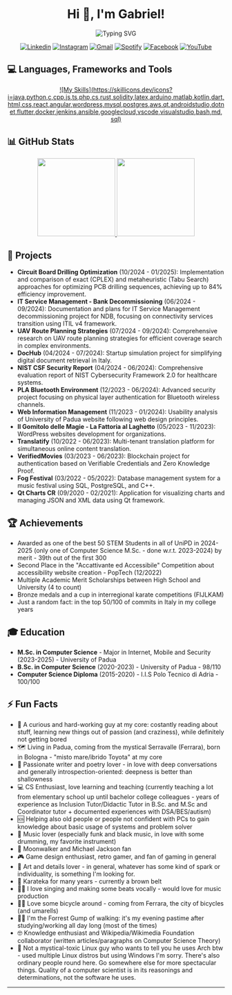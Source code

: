 # <h1 align="center">Hi 👋, I'm Gabriel!</h1>

<div align="center">
  <img src="https://readme-typing-svg.herokuapp.com?font=Fira+Code&size=24&duration=3000&pause=1000&color=36BCF7&center=true&vCenter=true&width=435&lines=Computer+Science+Student;Tutor+and+Teacher;Full-Stack+Developer;Always+Learning" alt="Typing SVG" />
</div>

<div align="center">
 
[![Linkedin](https://img.shields.io/badge/-LinkedIn-0A66C2?style=for-the-badge&logo=Linkedin&logoColor=white)](https://www.linkedin.com/in/gabriel-rovesti-601404220/)
[![Instagram](https://img.shields.io/badge/-Instagram-E4405F?style=for-the-badge&logo=instagram&logoColor=white)](https://www.instagram.com/grovesti1/)
[![Gmail](https://img.shields.io/badge/-Gmail-EA4335?style=for-the-badge&logo=Gmail&logoColor=white)](mailto:rovestigabriel@gmail.com)
[![Spotify](https://img.shields.io/badge/-Spotify-1DB954?style=for-the-badge&logo=Spotify&logoColor=white)](https://open.spotify.com/user/ezsexpu1ocj6vdeuvajuqk74c)
[![Facebook](https://img.shields.io/badge/-Facebook-1877F2?style=for-the-badge&logo=Facebook&logoColor=white)](https://www.facebook.com/gabrielrovesti/)
[![YouTube](https://img.shields.io/badge/-YouTube-FF0000?style=for-the-badge&logo=YouTube&logoColor=white)](https://www.youtube.com/channel/UCx8SzP2AT3q9EpsoQnA1rOg)

</div>

## 💻 Languages, Frameworks and Tools

<div align="center">

[![My Skills](https://skillicons.dev/icons?i=java,python,c,cpp,js,ts,php,cs,rust,solidity,latex,arduino,matlab,kotlin,dart,html,css,react,angular,wordpress,mysql,postgres,aws,qt,androidstudio,dotnet,flutter,docker,jenkins,ansible,googlecloud,vscode,visualstudio,bash,md, sql)](https://github.com/gabrielrovesti)

</div>

## 📊 GitHub Stats

<div align="center">
  <a href="https://github.com/gabrielrovesti">
    <img height="180em" src="https://github-readme-stats-git-masterrstaa-rickstaa.vercel.app/api?username=gabrielrovesti&show_icons=true&theme=tokyonight&include_all_commits=true&count_private=true"/>
    <img height="180em" src="https://github-readme-stats-git-masterrstaa-rickstaa.vercel.app/api/top-langs/?username=gabrielrovesti&layout=compact&langs_count=7&theme=tokyonight"/>
  </a>
</div>

## 🚀 Projects

- **Circuit Board Drilling Optimization** (10/2024 - 01/2025): Implementation and comparison of exact (CPLEX) and metaheuristic (Tabu Search) approaches for optimizing PCB drilling sequences, achieving up to 84% efficiency improvement.
- **IT Service Management - Bank Decommissioning** (06/2024 - 09/2024): Documentation and plans for IT Service Management decommissioning project for NDB, focusing on connectivity services transition using ITIL v4 framework.
- **UAV Route Planning Strategies** (07/2024 - 09/2024): Comprehensive research on UAV route planning strategies for efficient coverage search in complex environments.
- **DocHub** (04/2024 - 07/2024): Startup simulation project for simplifying digital document retrieval in Italy.
- **NIST CSF Security Report** (04/2024 - 06/2024): Comprehensive evaluation report of NIST Cybersecurity Framework 2.0 for healthcare systems.
- **PLA Bluetooth Environment** (12/2023 - 06/2024): Advanced security project focusing on physical layer authentication for Bluetooth wireless channels.
- **Web Information Management** (11/2023 - 01/2024): Usability analysis of University of Padua website following web design principles.
- **Il Gomitolo delle Magie - La Fattoria al Laghetto** (05/2023 - 11/2023): WordPress websites development for organizations.
- **Translatify** (10/2022 - 06/2023): Multi-tenant translation platform for simultaneous online content translation.
- **VerifiedMovies** (03/2023 - 06/2023): Blockchain project for authentication based on Verifiable Credentials and Zero Knowledge Proof.
- **Fog Festival** (03/2022 - 05/2022): Database management system for a music festival using SQL, PostgreSQL, and C++.
- **Qt Charts CR** (09/2020 - 02/2021): Application for visualizing charts and managing JSON and XML data using Qt framework.

## 🏆 Achievements

- Awarded as one of the best 50 STEM Students in all of UniPD in 2024-2025 (only one of Computer Science M.Sc. - done w.r.t. 2023-2024) by merit - 39th out of the first 300
- Second Place in the "Accattivante ed Accessibile" Competition about accessibility website creation - PopTech (12/2022)
- Multiple Academic Merit Scholarships between High School and University (4 to count)
- Bronze medals and a cup in interregional karate competitions (FIJLKAM)
- Just a random fact: in the top 50/100 of commits in Italy in my college years

## 🎓 Education

- **M.Sc. in Computer Science** - Major in Internet, Mobile and Security (2023-2025) - University of Padua
- **B.Sc. in Computer Science** (2020-2023) - University of Padua - 98/110
- **Computer Science Diploma** (2015-2020) - I.I.S Polo Tecnico di Adria - 100/100

## ⚡ Fun Facts

- 🤖 A curious and hard-working guy at my core: costantly reading about stuff, learning new things out of passion (and craziness), while definitely not getting bored
- 🗺️ Living in Padua, coming from the mystical Serravalle (Ferrara), born in Bologna - "misto mare/ibrido Toyota" at my core
- 📕 Passionate writer and poetry lover - in love with deep conversations and generally introspection-oriented: deepness is better than shallowness
- 💻 CS Enthusiast, love learning and teaching (currently teaching a lot from elementary school up until bachelor college colleagues - years of experience as Inclusion Tutor/Didactic Tutor in B.Sc. and M.Sc and Coordinator tutor + documented experiences with DSA/BES/autism)
- 🆘 Helping also old people or people not confident with PCs to gain knowledge about basic usage of systems and problem solver
- 🎼 Music lover (especially funk and black music, in love with some drumming, my favorite instrument)
- 🕺 Moonwalker and Michael Jackson fan
- 🎮 Game design enthusiast, retro gamer, and fan of gaming in general
- 🎨 Art and details lover - in general, whatever has some kind of spark or individuality, is something I'm looking for.
- 🥋 Karateka for many years - currently a brown belt
- 👨‍🎤 I love singing and making some beats vocally - would love for music production
- 🚴‍♂️ Love some bicycle around - coming from Ferrara, the city of bicycles (and umarells)
- 🚶‍♂️ I'm the Forrest Gump of walking: it's my evening pastime after studying/working all day long (most of the times)
- 🤓 Knowledge enthusiast and Wikipedia/Wikimedia Foundation collaborator (written articles/paragraphs on Computer Science Theory)
- 🧠 Not a mystical-toxic Linux guy who wants to tell you he uses Arch btw - used multiple Linux distros but using Windows I'm sorry. There's also ordinary people round here. Go somewhere else for more spectacular things. Quality of a computer scientist is in its reasonings and determinations, not the software he uses.

---


